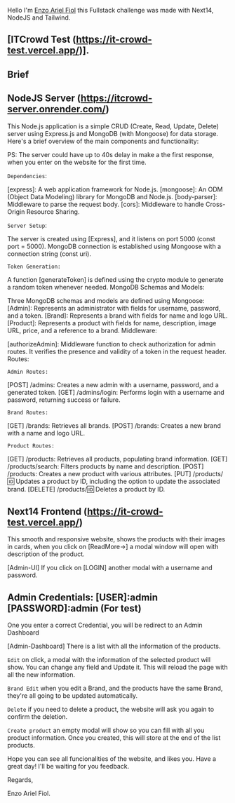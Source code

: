 Hello I'm [Enzo Ariel Fiol](https://enzofiol.tech/) this Fullstack challenge was made with Next14, NodeJS and Tailwind. 

## [ITCrowd Test (https://it-crowd-test.vercel.app/)].

## Brief

## NodeJS Server (https://itcrowd-server.onrender.com/)

This Node.js application is a simple CRUD (Create, Read, Update, Delete) server using Express.js and MongoDB (with Mongoose) for data storage. Here's a brief overview of the main components and functionality:

PS: The server could have up to 40s delay in make a the first response, when you enter on the website for the first time.

`Dependencies`:

[express]: A web application framework for Node.js.
[mongoose]: An ODM (Object Data Modeling) library for MongoDB and Node.js.
[body-parser]: Middleware to parse the request body.
[cors]: Middleware to handle Cross-Origin Resource Sharing.

`Server Setup`:

The server is created using [Express], and it listens on port 5000 (const port = 5000).
MongoDB connection is established using Mongoose with a connection string (const uri).

`Token Generation:`

A function [generateToken] is defined using the crypto module to generate a random token whenever needed.
MongoDB Schemas and Models:

Three MongoDB schemas and models are defined using Mongoose:
[Admin]: Represents an administrator with fields for username, password, and a token.
[Brand]: Represents a brand with fields for name and logo URL.
[Product]: Represents a product with fields for name, description, image URL, price, and a reference to a brand.
Middleware:

[authorizeAdmin]: Middleware function to check authorization for admin routes. It verifies the presence and validity of a token in the request header.
Routes:

`Admin Routes:`

[POST] /admins: Creates a new admin with a username, password, and a generated token.
[GET] /admins/login: Performs login with a username and password, returning success or failure.

`Brand Routes:`

[GET] /brands: Retrieves all brands.
[POST] /brands: Creates a new brand with a name and logo URL.

`Product Routes:`

[GET] /products: Retrieves all products, populating brand information.
[GET] /products/search: Filters products by name and description.
[POST] /products: Creates a new product with various attributes.
[PUT] /products/:id: Updates a product by ID, including the option to update the associated brand.
[DELETE] /products/:id: Deletes a product by ID.

## Next14 Frontend (https://it-crowd-test.vercel.app/)

This smooth and responsive website, shows the products with their images in cards, when you click on [ReadMore->] a modal window will open with description of the product.

[Admin-UI] If you click on [LOGIN] another modal with a username and password.

## Admin Credentials: [USER]:admin [PASSWORD]:admin (For test)

One you enter a correct Credential, you will be redirect to an Admin Dashboard

[Admin-Dashboard] There is a list with all the information of the products.

`Edit` on click, a modal with the information of the selected product will show. You can change any field and Update it. This will reload the page with all the new information.

`Brand Edit` when you edit a Brand, and the products have the same Brand, they're all going to be updated automatically.

`Delete` if you need to delete a product, the website will ask you again to confirm the deletion.

`Create product` an empty modal will show so you can fill with all you product information. Once you created, this will store at the end of the list products.

Hope you can see all funcionalities of the website, and likes you. Have a great day! I'll be waiting for you feedback.

Regards,

Enzo Ariel Fiol.
